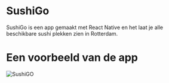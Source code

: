 # SushiGo
SushiGo is een app gemaakt met React Native en het laat je alle beschikbare sushi plekken zien in Rotterdam.

# Een voorbeeld van de app
![SushiGO](https://imgur.com/6wjNg0D.gif)
